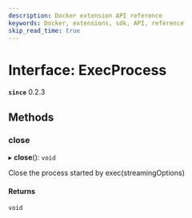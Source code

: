 ```yaml
---
description: Docker extension API reference
keywords: Docker, extensions, sdk, API, reference
skip_read_time: true
---
```


# Interface: ExecProcess

**`since`** 0.2.3

## Methods

### close

▸ **close**(): `void`

Close the process started by exec(streamingOptions)

#### Returns

`void`
